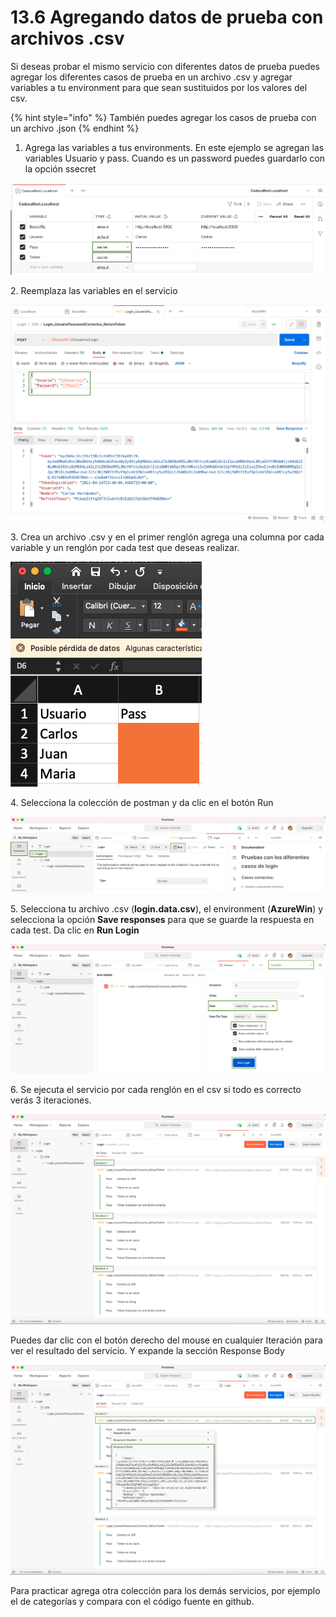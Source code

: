 # 13.6 Agregando datos de prueba con archivos .csv

Si deseas probar el mismo servicio con diferentes datos de prueba puedes agregar los diferentes casos de prueba en un archivo .csv y agregar variables a tu environment para que sean sustituidos por los valores del csv.&#x20;

{% hint style="info" %}
También puedes agregar los casos de prueba con un archivo .json
{% endhint %}

1. Agrega las variables a tus environments. En este ejemplo se agregan las variables Usuario y pass. Cuando es un password puedes guardarlo con la opción ssecret

![](<../.gitbook/assets/image (615) (1) (1) (1).png>)

2\. Reemplaza las variables en el servicio

![](<../.gitbook/assets/image (573).png>)

3\. Crea un archivo .csv y en el primer renglón agrega una columna por cada variable y un renglón por cada test que deseas realizar.&#x20;

![](<../.gitbook/assets/image (616) (1) (1).png>)

4\. Selecciona la colección de postman y da clic en el botón Run

![](<../.gitbook/assets/image (575).png>)

5\. Selecciona tu archivo .csv (**login.data.csv**), el environment (**AzureWin**) y selecciona la opción **Save responses** para que se guarde la respuesta en cada test. Da clic en **Run Login**

![](<../.gitbook/assets/image (576).png>)

6\. Se ejecuta el servicio por cada renglón en el csv si todo es correcto verás 3 iteraciones.

![](<../.gitbook/assets/image (577).png>)

Puedes dar clic con el botón derecho del mouse en cualquier Iteración para ver el resultado del servicio. Y expande la sección Response Body

![](<../.gitbook/assets/image (578).png>)

Para practicar agrega otra colección para los demás servicios, por ejemplo el de categorías y compara con el código fuente en github.
